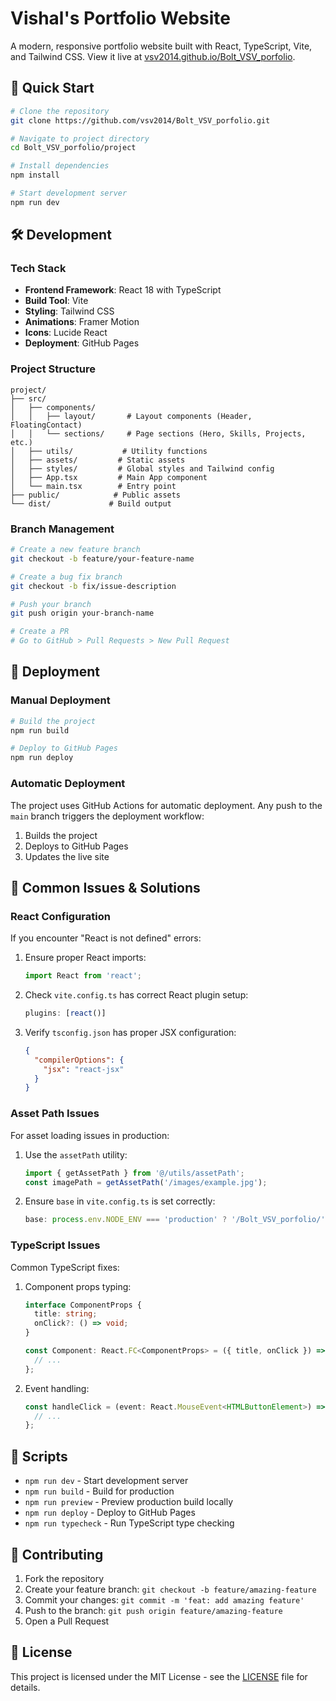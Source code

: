 # Vishal's Portfolio Website

A modern, responsive portfolio website built with React, TypeScript, Vite, and Tailwind CSS. View it live at [vsv2014.github.io/Bolt_VSV_porfolio](https://vsv2014.github.io/Bolt_VSV_porfolio/).

## 🚀 Quick Start

```bash
# Clone the repository
git clone https://github.com/vsv2014/Bolt_VSV_porfolio.git

# Navigate to project directory
cd Bolt_VSV_porfolio/project

# Install dependencies
npm install

# Start development server
npm run dev
```

## 🛠️ Development

### Tech Stack

- **Frontend Framework**: React 18 with TypeScript
- **Build Tool**: Vite
- **Styling**: Tailwind CSS
- **Animations**: Framer Motion
- **Icons**: Lucide React
- **Deployment**: GitHub Pages

### Project Structure

```
project/
├── src/
│   ├── components/
│   │   ├── layout/       # Layout components (Header, FloatingContact)
│   │   └── sections/     # Page sections (Hero, Skills, Projects, etc.)
│   ├── utils/           # Utility functions
│   ├── assets/         # Static assets
│   ├── styles/         # Global styles and Tailwind config
│   ├── App.tsx         # Main App component
│   └── main.tsx        # Entry point
├── public/            # Public assets
└── dist/             # Build output
```

### Branch Management

```bash
# Create a new feature branch
git checkout -b feature/your-feature-name

# Create a bug fix branch
git checkout -b fix/issue-description

# Push your branch
git push origin your-branch-name

# Create a PR
# Go to GitHub > Pull Requests > New Pull Request
```

## 🚀 Deployment

### Manual Deployment

```bash
# Build the project
npm run build

# Deploy to GitHub Pages
npm run deploy
```

### Automatic Deployment

The project uses GitHub Actions for automatic deployment. Any push to the `main` branch triggers the deployment workflow:

1. Builds the project
2. Deploys to GitHub Pages
3. Updates the live site

## 🐛 Common Issues & Solutions

### React Configuration

If you encounter "React is not defined" errors:
1. Ensure proper React imports:
   ```typescript
   import React from 'react';
   ```
2. Check `vite.config.ts` has correct React plugin setup:
   ```typescript
   plugins: [react()]
   ```
3. Verify `tsconfig.json` has proper JSX configuration:
   ```json
   {
     "compilerOptions": {
       "jsx": "react-jsx"
     }
   }
   ```

### Asset Path Issues

For asset loading issues in production:
1. Use the `assetPath` utility:
   ```typescript
   import { getAssetPath } from '@/utils/assetPath';
   const imagePath = getAssetPath('/images/example.jpg');
   ```
2. Ensure `base` in `vite.config.ts` is set correctly:
   ```typescript
   base: process.env.NODE_ENV === 'production' ? '/Bolt_VSV_porfolio/' : '/'
   ```

### TypeScript Issues

Common TypeScript fixes:
1. Component props typing:
   ```typescript
   interface ComponentProps {
     title: string;
     onClick?: () => void;
   }
   
   const Component: React.FC<ComponentProps> = ({ title, onClick }) => {
     // ...
   };
   ```
2. Event handling:
   ```typescript
   const handleClick = (event: React.MouseEvent<HTMLButtonElement>) => {
     // ...
   };
   ```

## 🔧 Scripts

- `npm run dev` - Start development server
- `npm run build` - Build for production
- `npm run preview` - Preview production build locally
- `npm run deploy` - Deploy to GitHub Pages
- `npm run typecheck` - Run TypeScript type checking

## 📝 Contributing

1. Fork the repository
2. Create your feature branch: `git checkout -b feature/amazing-feature`
3. Commit your changes: `git commit -m 'feat: add amazing feature'`
4. Push to the branch: `git push origin feature/amazing-feature`
5. Open a Pull Request

## 📜 License

This project is licensed under the MIT License - see the [LICENSE](LICENSE) file for details.
